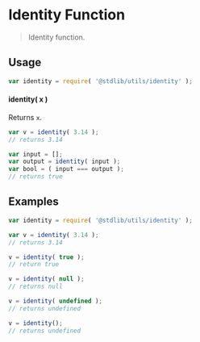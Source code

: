 # Identity Function

> Identity function.


<section class="usage">

## Usage

``` javascript
var identity = require( '@stdlib/utils/identity' );
```

#### identity( x )

Returns `x`.

``` javascript
var v = identity( 3.14 );
// returns 3.14

var input = [];
var output = identity( input );
var bool = ( input === output );
// returns true
```

</section>

<!-- /.usage -->


<section class="examples">

## Examples

``` javascript
var identity = require( '@stdlib/utils/identity' );

var v = identity( 3.14 );
// returns 3.14

v = identity( true );
// return true

v = identity( null );
// returns null

v = identity( undefined );
// returns undefined

v = identity();
// returns undefined
```

</section>

<!-- /.examples -->


<section class="links">

</section>

<!-- /.links -->
